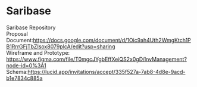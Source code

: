 # Saribase
Saribase Repository<br>
Proposal Document:https://docs.google.com/document/d/1Oic9ah4Uth2WmgKtch1PB1RrrGFjTbZIsox8079plcA/edit?usp=sharing <br>
Wireframe and Prototype: https://www.figma.com/file/T0mgcJYgbEffXeiQS2x0gD/InvManagement?node-id=0%3A1 <br>
Schema:https://lucid.app/invitations/accept/335f527a-7ab8-4d8e-9acd-b1e7834c885a <br>
